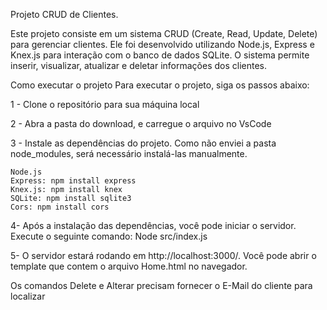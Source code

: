 Projeto CRUD de Clientes.

Este projeto consiste em um sistema CRUD (Create, Read, Update, Delete) para gerenciar clientes. Ele foi desenvolvido utilizando Node.js, Express e Knex.js para interação com o banco de dados SQLite. O sistema permite inserir, visualizar, atualizar e deletar informações dos clientes.

Como executar o projeto
Para executar o projeto, siga os passos abaixo:

1 - Clone o repositório para sua máquina local

2 - Abra a pasta do download, e carregue o arquivo no VsCode

3 - Instale as dependências do projeto. Como não enviei a pasta node_modules, será necessário instalá-las manualmente.

    Node.js
    Express: npm install express
    Knex.js: npm install knex
    SQLite: npm install sqlite3
    Cors: npm install cors
    
4- Após a instalação das dependências, você pode iniciar o servidor. Execute o seguinte comando:
    Node src/index.js
    
5- O servidor estará rodando em http://localhost:3000/. Você pode abrir o template que contem o arquivo Home.html no navegador.

Os comandos Delete e Alterar precisam fornecer o E-Mail do cliente para localizar
